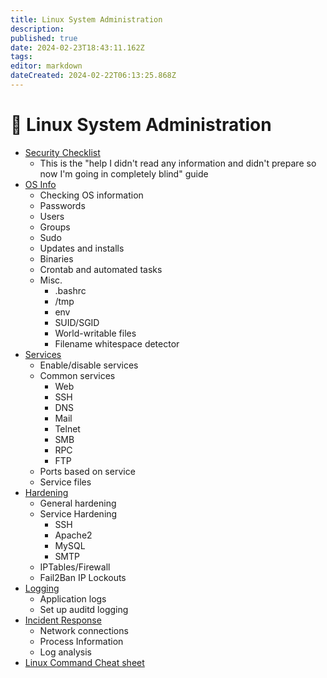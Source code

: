 ```yaml
---
title: Linux System Administration
description: 
published: true
date: 2024-02-23T18:43:11.162Z
tags: 
editor: markdown
dateCreated: 2024-02-22T06:13:25.868Z
---
```


# 🐧 Linux System Administration

- [Security Checklist](linux-system-administration/security-checklist.md)
	- This is the "help I didn't read any information and didn't prepare so now I'm going in completely blind" guide
- [OS Info](linux-system-administration/os-info.md)
	- Checking OS information
	- Passwords
	- Users
	- Groups
	- Sudo
	- Updates and installs
	- Binaries
	- Crontab and automated tasks
	- Misc.
		- .bashrc
		- /tmp
		- env
		- SUID/SGID
		- World-writable files
		- Filename whitespace detector
- [Services](linux-system-administration/services.md)
	- Enable/disable services
	- Common services
		- Web
		- SSH
		- DNS
		- Mail
		- Telnet
		- SMB
		- RPC
		- FTP
	- Ports based on service
	- Service files
- [Hardening](linux-system-administration/hardening.md)
	- General hardening
	- Service Hardening
		- SSH
		- Apache2
		- MySQL
		- SMTP
	- IPTables/Firewall
	- Fail2Ban IP Lockouts
- [Logging](linux-system-administration/logging.md)
	- Application logs
	- Set up auditd logging
- [Incident Response](linux-system-administration/incident-response.md)
	- Network connections
	- Process Information
	- Log analysis
- [Linux Command Cheat sheet](linux-system-administration/linux-command-cheatsheet.md)